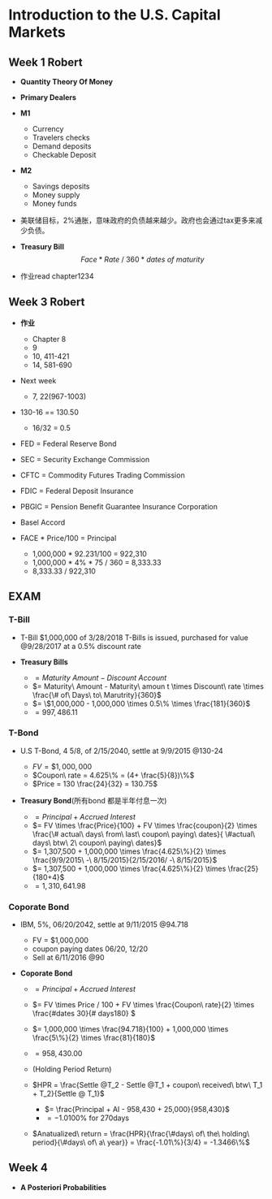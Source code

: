 # Introduction to the U.S. Capital Markets

## Week 1 Robert

- **Quantity Theory Of Money**
- **Primary Dealers**
- **M1**
	- Currency
	- Travelers checks
	- Demand deposits
	- Checkable Deposit
- **M2**
	- Savings deposits
	- Money supply
	- Money funds

- 美联储目标，2%通胀，意味政府的负债越来越少。政府也会通过tax更多来减少负债。

- **Treasury Bill**
	$$Face * Rate\ /\ 360 * dates\ of\ maturity$$

- 作业read chapter1234


## Week 3 Robert

- **作业**
	- Chapter 8
	- 9
	- 10, 411-421
	- 14, 581-690

- Next week
	- 7, 22(967-1003)

- 130-16 == 130.50
	- 16/32 = 0.5

- FED = Federal Reserve Bond
- SEC  = Security Exchange Commission
- CFTC = Commodity Futures Trading Commission
- FDIC = Federal Deposit Insurance
- PBGIC = Pension Benefit Guarantee Insurance Corporation

- Basel Accord

- FACE * Price/100 = Principal
	- 1,000,000 * 92.231/100 = 922,310
	- 1,000,000 * 4% * 75 / 360 = 8,333.33
	- 8,333.33 / 922,310


## EXAM

### T-Bill

- T-Bill \$1,000,000 of 3/28/2018 T-Bills is issued, purchased for value @9/28/2017 at a 0.5% discount rate 

- **Treasury Bills**
	- $= Maturity\ Amount - Discount\ Account$
	- $= Maturity\ Amount - Maturity\ amoun t \times Discount\ rate \times \frac{\# of\ Days\ to\ Marutrity}{360}$
	- $= \$1,000,000 - 1,000,000 \times 0.5\% \times \frac{181}{360}$
	- $=997,486.11$

### T-Bond

- U.S T-Bond, 4 5/8, of 2/15/2040, settle at 9/9/2015 @130-24
	- $FV = \$1,000,000$
	- $Coupon\ rate = 4.625\% = (4+ \frac{5}{8})\%$
	- $Price = 130 \frac{24}{32} = 130.75$

- **Treasury Bond**(所有bond 都是半年付息一次)
	- $= Principal + Accrued\ Interest$
	- $= FV \times \frac{Price}{100} + FV \times \frac{coupon}{2} \times \frac{\# actual\ days\ from\ last\ coupon\ paying\ dates}{ \#actual\ days\ btw\ 2\ coupon\ paying\ dates}$
	- $= 1,307,500 + 1,000,000 \times \frac{4.625\%}{2} \times \frac{9/9/2015\ -\ 8/15/2015}{2/15/2016/ -\ 8/15/2015}$
	- $= 1,307,500 + 1,000,000 \times \frac{4.625\%}{2} \times \frac{25}{180+4}$
	- $= 1,310,641.98$

### Coporate Bond

- IBM, 5%, 06/20/2042, settle at 9/11/2015 @94.718
	- FV = \$1,000,000
	- coupon paying dates 06/20, 12/20
	- Sell at  6/11/2016 @90

- **Coporate Bond**
	- $= Principal + Accrued\ Interest$
	- $= FV \times Price / 100 + FV \times \frac{Coupon\ rate}{2} \times \frac{\#dates 30}{\# days180} $
	- $= 1,000,000 \times \frac{94.718}{100} + 1,000,000 \times \frac{5\%}{2} \times \frac{81}{180}$
	- $=958,430.00$
	- (Holding Period Return)
	- $HPR = \frac{Settle @T_2 - Settle @T_1 + coupon\ received\ btw\ T_1 + T_2}{Settle @ T_1}$
		- $= \frac{Principal + AI - 958,430 + 25,000}{958,430}$
		- $= -1.0100\%$ for 270days

	- $Anatualized\ return = \frac{HPR}{\frac{\#days\ of\ the\ holding\ period}{\#days\ of\ a\ year}} = \frac{-1.01\%}{3/4} = -1.3466\%$

	
	
## Week 4

- **A Posteriori Probabilities**

	
	
	
	
	
	
	
	
	
	
	
	
	
	
	
	
	
	
	



